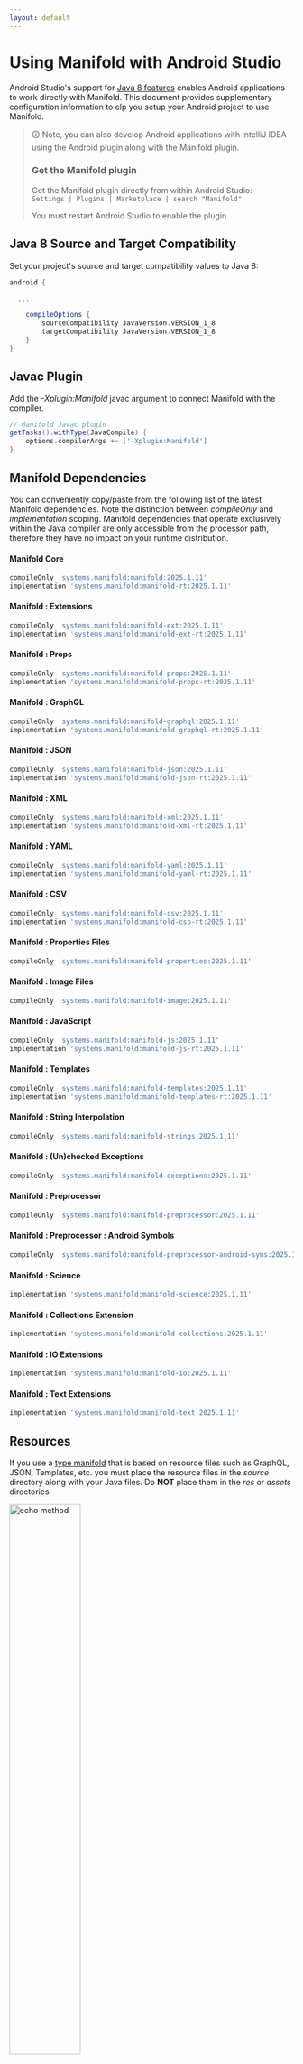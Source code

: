 ```yaml
---
layout: default
---
```


# Using Manifold with Android Studio

Android Studio's support for [Java 8 features](https://developer.android.com/studio/write/java8-support.html) enables
Android applications to work directly with Manifold. This document provides supplementary configuration information to
elp you setup your Android project to use Manifold.

>🛈 Note, you can also develop Android applications with IntelliJ IDEA using the Android plugin along with the Manifold
>plugin. 
>
>### Get the Manifold plugin
>Get the Manifold plugin directly from within Android Studio:
><br>
>`Settings | Plugins | Marketplace | search "Manifold"`
><br>
> 
>You must restart Android Studio to enable the plugin. 
 
## Java 8 Source and Target Compatibility 
Set your project's source and target compatibility values to Java 8:

```groovy
android {

  ...

    compileOptions {
        sourceCompatibility JavaVersion.VERSION_1_8
        targetCompatibility JavaVersion.VERSION_1_8
    }
}
```

## Javac Plugin
Add the *-Xplugin:Manifold* javac argument to connect Manifold with the compiler.

```groovy
// Manifold Javac plugin
getTasks().withType(JavaCompile) {
    options.compilerArgs += ['-Xplugin:Manifold']
}
```    

## Manifold Dependencies
You can conveniently copy/paste from the following list of the latest Manifold dependencies. Note the distinction
between *compileOnly* and *implementation* scoping. Manifold dependencies that operate exclusively within the
Java compiler are only accessible from the processor path, therefore they have no impact on your runtime distribution.

#### Manifold Core
```groovy
compileOnly 'systems.manifold:manifold:2025.1.11'
implementation 'systems.manifold:manifold-rt:2025.1.11'
```
#### Manifold : Extensions
```groovy
compileOnly 'systems.manifold:manifold-ext:2025.1.11'
implementation 'systems.manifold:manifold-ext-rt:2025.1.11'
```
#### Manifold : Props
```groovy
compileOnly 'systems.manifold:manifold-props:2025.1.11'
implementation 'systems.manifold:manifold-props-rt:2025.1.11'
```
#### Manifold : GraphQL
```groovy
compileOnly 'systems.manifold:manifold-graphql:2025.1.11'
implementation 'systems.manifold:manifold-graphql-rt:2025.1.11'
```
#### Manifold : JSON
```groovy
compileOnly 'systems.manifold:manifold-json:2025.1.11'
implementation 'systems.manifold:manifold-json-rt:2025.1.11'
```
#### Manifold : XML
```groovy
compileOnly 'systems.manifold:manifold-xml:2025.1.11'
implementation 'systems.manifold:manifold-xml-rt:2025.1.11'
```
#### Manifold : YAML
```groovy
compileOnly 'systems.manifold:manifold-yaml:2025.1.11'
implementation 'systems.manifold:manifold-yaml-rt:2025.1.11'
```
#### Manifold : CSV
```groovy
compileOnly 'systems.manifold:manifold-csv:2025.1.11'
implementation 'systems.manifold:manifold-csb-rt:2025.1.11'
```
#### Manifold : Properties Files
```groovy
compileOnly 'systems.manifold:manifold-properties:2025.1.11'
```
#### Manifold : Image Files
```groovy
compileOnly 'systems.manifold:manifold-image:2025.1.11'
```
#### Manifold : JavaScript
```groovy
compileOnly 'systems.manifold:manifold-js:2025.1.11'
implementation 'systems.manifold:manifold-js-rt:2025.1.11'
```
#### Manifold : Templates
```groovy
compileOnly 'systems.manifold:manifold-templates:2025.1.11'
implementation 'systems.manifold:manifold-templates-rt:2025.1.11'
```
#### Manifold : String Interpolation
```groovy
compileOnly 'systems.manifold:manifold-strings:2025.1.11'
```
#### Manifold : (Un)checked Exceptions
```groovy
compileOnly 'systems.manifold:manifold-exceptions:2025.1.11'
```
#### Manifold : Preprocessor
```groovy
compileOnly 'systems.manifold:manifold-preprocessor:2025.1.11'
```
#### Manifold : Preprocessor : Android Symbols
```groovy
compileOnly 'systems.manifold:manifold-preprocessor-android-syms:2025.1.11'
```
#### Manifold : Science
```groovy
implementation 'systems.manifold:manifold-science:2025.1.11'
```
#### Manifold : Collections Extension
```groovy
implementation 'systems.manifold:manifold-collections:2025.1.11'
```
#### Manifold : IO Extensions
```groovy
implementation 'systems.manifold:manifold-io:2025.1.11'
```
#### Manifold : Text Extensions
```groovy
implementation 'systems.manifold:manifold-text:2025.1.11'
```

## Resources

If you use a [type manifold](https://github.com/manifold-systems/manifold/tree/master/manifold-core-parent/manifold#the-big-picture)
that is based on resource files such as GraphQL, JSON, Templates, etc. you must place the resource files in the 
*source* directory along with your Java files.  Do **NOT** place them in the *res* or *assets* directories.
 
<p><img src="http://manifold.systems/images/android_resources.png" alt="echo method" width="50%" height="50%"/></p> 

## Preprocessor and build variant symbols

If you use the [preprocessor](https://github.com/manifold-systems/manifold/tree/master/manifold-deps-parent/manifold-preprocessor),
you can directly reference Android build variant symbols with the [manifold-preprocessor-android-syms](https://github.com/manifold-systems/manifold/tree/master/manifold-deps-parent/manifold-preprocessor-android-syms)
dependency.
```java
#if FLAVOR == "paid"
  @Override
  public void specialMethod(Foo foo) {
  ...
  }
#endif
```
build.gradle
```groovy
dependencies {
    ...
    compileOnly 'systems.manifold:manifold-preprocessor:2025.1.11'
    compileOnly 'systems.manifold:manifold-preprocessor-android-syms:2025.1.11'
}
```